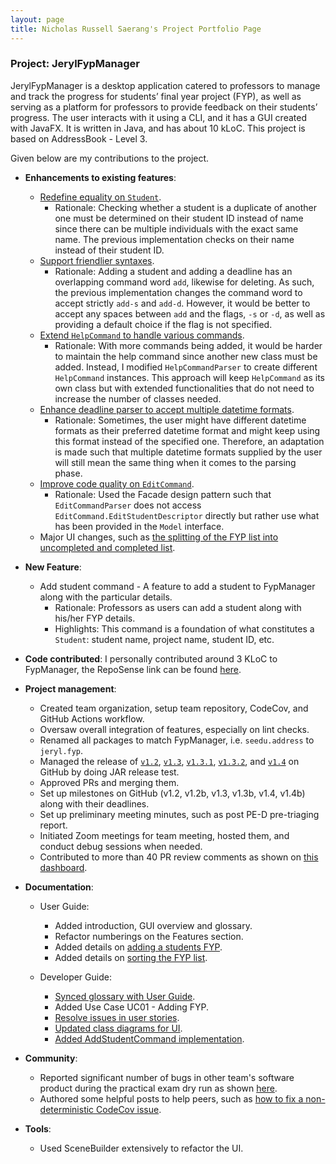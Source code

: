 ```yaml
---
layout: page
title: Nicholas Russell Saerang's Project Portfolio Page
---
```


### Project: JerylFypManager

JerylFypManager is a desktop application catered to professors to manage and track the progress for students’ final year project (FYP), as well as serving as a platform for professors to provide feedback on their students’ progress. The user interacts with it using a CLI, and it has a GUI created with JavaFX. It is written in Java, and has about 10 kLoC. This project is based on AddressBook - Level 3.

Given below are my contributions to the project.

* **Enhancements to existing features**:
    * [Redefine equality on `Student`](https://github.com/AY2223S1-CS2103-F09-1/tp/pull/134).
      * Rationale: Checking whether a student is a duplicate of another one must be determined on their student ID instead of name since there can be multiple individuals with the exact same name. The previous implementation checks on their name instead of their student ID.
    * [Support friendlier syntaxes](https://github.com/AY2223S1-CS2103-F09-1/tp/pull/133).
      * Rationale: Adding a student and adding a deadline has an overlapping command word `add`, likewise for deleting. As such, the previous implementation changes the command word to accept strictly `add-s` and `add-d`. However, it would be better to accept any spaces between `add` and the flags, `-s` or `-d`, as well as providing a default choice if the flag is not specified.
    * [Extend `HelpCommand` to handle various commands](https://github.com/AY2223S1-CS2103-F09-1/tp/pull/133).
      * Rationale: With more commands being added, it would be harder to maintain the help command since another new class must be added. Instead, I modified `HelpCommandParser` to create different `HelpCommand` instances. This approach will keep `HelpCommand` as its own class but with extended functionalities that do not need to increase the number of classes needed. 
    * [Enhance deadline parser to accept multiple datetime formats](https://github.com/AY2223S1-CS2103-F09-1/tp/pull/131).
      * Rationale: Sometimes, the user might have different datetime formats as their preferred datetime format and might keep using this format instead of the specified one. Therefore, an adaptation is made such that multiple datetime formats supplied by the user will still mean the same thing when it comes to the parsing phase.
    * [Improve code quality on `EditCommand`](https://github.com/AY2223S1-CS2103-F09-1/tp/pull/141).
      * Rationale: Used the Facade design pattern such that `EditCommandParser` does not access `EditCommand.EditStudentDescriptor` directly but rather use what has been provided in the `Model` interface.
    * Major UI changes, such as [the splitting of the FYP list into uncompleted and completed list](https://github.com/AY2223S1-CS2103-F09-1/tp/pull/130).

* **New Feature**:
  * Add student command - A feature to add a student to FypManager along with the particular details.
    * Rationale: Professors as users can add a student along with his/her FYP details.
    * Highlights: This command is a foundation of what constitutes a `Student`: student name, project name, student ID, etc.

* **Code contributed**: I personally contributed around 3 KLoC to FypManager, the RepoSense link can be found [here](https://nus-cs2103-ay2223s1.github.io/tp-dashboard/?search=RussellDash332).

* **Project management**:
  * Created team organization, setup team repository, CodeCov, and GitHub Actions workflow.
  * Oversaw overall integration of features, especially on lint checks.
  * Renamed all packages to match FypManager, i.e. `seedu.address` to `jeryl.fyp`.
  * Managed the release of [`v1.2`](https://github.com/AY2223S1-CS2103-F09-1/tp/releases/tag/v1.2), [`v1.3`](https://github.com/AY2223S1-CS2103-F09-1/tp/releases/tag/v1.3), [`v1.3.1`](https://github.com/AY2223S1-CS2103-F09-1/tp/releases/tag/v1.3.1), [`v1.3.2`](https://github.com/AY2223S1-CS2103-F09-1/tp/releases/tag/v1.3.2), and [`v1.4`](https://github.com/AY2223S1-CS2103-F09-1/tp/releases/tag/v1.4) on GitHub by doing JAR release test.
  * Approved PRs and merging them.
  * Set up milestones on GitHub (v1.2, v1.2b, v1.3, v1.3b, v1.4, v1.4b) along with their deadlines.
  * Set up preliminary meeting minutes, such as post PE-D pre-triaging report.
  * Initiated Zoom meetings for team meeting, hosted them, and conduct debug sessions when needed.
  * Contributed to more than 40 PR review comments as shown on [this dashboard](https://nus-cs2103-ay2223s1.github.io/dashboards/contents/tp-comments.html).

* **Documentation**:
    * User Guide:
      * Added introduction, GUI overview and glossary.
      * Refactor numberings on the Features section.
      * Added details on [adding a students FYP](https://ay2223s1-cs2103-f09-1.github.io/tp/UserGuide.html#321-adding-students-fyp-add--s).
      * Added details on [sorting the FYP list](https://ay2223s1-cs2103-f09-1.github.io/tp/UserGuide.html#313-sorting-the-fyp-list-sort).

    * Developer Guide:
      * [Synced glossary with User Guide](https://github.com/AY2223S1-CS2103-F09-1/tp/commit/a4205f80642c8026ae096663bb12ce10e6412aa2).
      * Added Use Case UC01 - Adding FYP.
      * [Resolve issues in user stories](https://github.com/AY2223S1-CS2103-F09-1/tp/commit/2341e040c37332bdf712cf356355e815bb80c380).
      * [Updated class diagrams for UI](https://github.com/AY2223S1-CS2103-F09-1/tp/commit/9a0c7d2d6051875864bad26b71cdc1e70aa92735).
      * [Added AddStudentCommand implementation](https://github.com/AY2223S1-CS2103-F09-1/tp/commit/c52f5e7747925713795d66589753eadc497676c2).

* **Community**:
  * Reported significant number of bugs in other team's software product during the practical exam dry run as shown [here](https://github.com/RussellDash332/ped/issues).
  * Authored some helpful posts to help peers, such as [how to fix a non-deterministic CodeCov issue](https://github.com/nus-cs2103-AY2223S1/forum/issues/315).

* **Tools**:
  * Used SceneBuilder extensively to refactor the UI.
